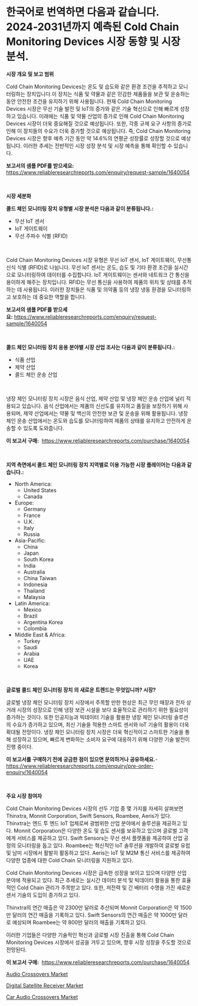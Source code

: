 <p><h1>한국어로 번역하면 다음과 같습니다. 2024-2031년까지 예측된 Cold Chain Monitoring Devices 시장 동향 및 시장 분석.</h1></p><p><strong>시장 개요 및 보고 범위</strong></p>
<p><p>Cold Chain Monitoring Devices는 온도 및 습도와 같은 환경 조건을 추적하고 모니터링하는 장치입니다.이 장치는 식품 및 약물과 같은 민감한 제품들을 보관 및 운송하는 동안 안전한 조건을 유지하기 위해 사용됩니다. 현재 Cold Chain Monitoring Devices 시장은 무선 기술 발전 및 IoT의 증가와 같은 기술 혁신으로 인해 빠르게 성장하고 있습니다. 미래에는 식품 및 약물 산업의 증가로 인해 Cold Chain Monitoring Devices 시장이 더욱 중요해질 것으로 예상됩니다. 또한, 각종 규제 요구 사항의 증가로 인해 이 장치들의 수요가 더욱 증가할 것으로 예상됩니다. 즉, Cold Chain Monitoring Devices 시장은 향후 예측 기간 동안 약 14.6%의 연평균 성장률로 성장할 것으로 예상됩니다. 이러한 추세는 전반적인 시장 성장 분석 및 시장 예측을 통해 확인할 수 있습니다.</p></p>
<p><strong>보고서의 샘플 PDF를 받으세요:</strong> <a href="https://www.reliableresearchreports.com/enquiry/request-sample/1640054">https://www.reliableresearchreports.com/enquiry/request-sample/1640054</a></p>
<p>&nbsp;</p>
<p><strong>시장 세분화</strong></p>
<p><strong>콜드 체인 모니터링 장치 유형별 시장 분석은 다음과 같이 분류됩니다.:</strong></p>
<p><ul><li>무선 IoT 센서</li><li>IoT 게이트웨이</li><li>무선 주파수 식별 (RFID)</li></ul></p>
<p>&nbsp;</p>
<p><p>Cold Chain Monitoring Devices 시장 유형은 무선 IoT 센서, IoT 게이트웨이, 무선통신식 식별 (RFID)로 나뉩니다. 무선 IoT 센서는 온도, 습도 및 기타 환경 조건을 실시간으로 모니터링하여 데이터를 수집합니다. IoT 게이트웨이는 센서와 네트워크 간 통신을 용이하게 해주는 장치입니다. RFID는 무선 통신을 사용하여 제품의 위치 및 상태를 추적하는 데 사용됩니다. 이러한 장치들은 식품 및 의약품 등의 냉장 냉동 환경을 모니터링하고 보호하는 데 중요한 역할을 합니다.</p></p>
<p><strong>보고서의 샘플 PDF를 받으세요:</strong>&nbsp;<a href="https://www.reliableresearchreports.com/enquiry/request-sample/1640054">https://www.reliableresearchreports.com/enquiry/request-sample/1640054</a></p>
<p>&nbsp;</p>
<p><strong> 콜드 체인 모니터링 장치 응용 분야별 시장 산업 조사는 다음과 같이 분류됩니다.:</strong></p>
<p><ul><li>식품 산업</li><li>제약 산업</li><li>콜드 체인 운송 산업</li></ul></p>
<p>&nbsp;</p>
<p><p>냉장 체인 모니터링 장치 시장은 음식 산업, 제약 산업 및 냉장 체인 운송 산업에 널리 적용되고 있습니다. 음식 산업에서는 제품의 신선도를 유지하고 품질을 보장하기 위해 사용되며, 제약 산업에서는 약물 및 백신의 안전한 보관 및 운송을 위해 활용됩니다. 냉장 체인 운송 산업에서는 온도와 습도를 모니터링하여 제품의 상태를 유지하고 안전하게 운송할 수 있도록 도와줍니다.</p></p>
<p><strong>이 보고서 구매:</strong>&nbsp; <a href="https://www.reliableresearchreports.com/purchase/1640054">https://www.reliableresearchreports.com/purchase/1640054</a></p>
<p>&nbsp;</p>
<p><strong>지역 측면에서 콜드 체인 모니터링 장치 지역별로 이용 가능한 시장 플레이어는 다음과 같습니다.:</strong></p>
<p><ul>
    <li>
        North America:
        <ul>
            <li>United States</li>
            <li>Canada</li>
        </ul>
    </li>
    <li>
        Europe:
        <ul>
            <li>Germany</li>
            <li>France</li>
            <li>U.K.</li>
            <li>Italy</li>
            <li>Russia</li>
        </ul>
    </li>
    <li>
        Asia-Pacific:
        <ul>
            <li>China</li>
            <li>Japan</li>
            <li>South Korea</li>
            <li>India</li>
            <li>Australia</li>
            <li>China Taiwan</li>
            <li>Indonesia</li>
            <li>Thailand</li>
            <li>Malaysia</li>
        </ul>
    </li>
    <li>
        Latin America:
        <ul>
            <li>Mexico</li>
            <li>Brazil</li>
            <li>Argentina Korea</li>
            <li>Colombia</li>
        </ul>
    </li>
    <li>
        Middle East & Africa:
        <ul>
            <li>Turkey</li>
            <li>Saudi</li>
            <li>Arabia</li>
            <li>UAE</li>
            <li>Korea</li>
        </ul>
    </li>
    </ul></p>
<p>&nbsp;</p>
<p><strong>글로벌 콜드 체인 모니터링 장치 의 새로운 트렌드는 무엇입니까? 시장?</strong></p>
<p><p>글로벌 냉장 체인 모니터링 장치 시장에서 주목할 만한 현상은 최근 무인 매장과 전자 상거래 시장의 성장으로 인해 냉장 보관 시설을 보다 효율적으로 관리하기 위한 필요성이 증가하는 것이다. 또한 인공지능과 빅데이터 기술을 활용한 냉장 체인 모니터링 솔루션의 수요가 증가하고 있으며, 최신 기술을 적용한 스마트 센서와 IoT 기술의 활용이 더욱 확대될 전망이다. 냉장 체인 모니터링 장치 시장은 더욱 혁신적이고 스마트한 기술을 통해 성장하고 있으며, 빠르게 변화하는 소비자 요구에 대응하기 위해 다양한 기술 발전이 진행 중이다.</p></p>
<p><strong>이 보고서를 구매하기 전에 궁금한 점이 있으면 문의하거나 공유하세요.</strong>- <a href="https://www.reliableresearchreports.com/enquiry/pre-order-enquiry/1640054">https://www.reliableresearchreports.com/enquiry/pre-order-enquiry/1640054</a></p>
<p>&nbsp;</p>
<p><strong>주요 시장 참여자</strong></p>
<p><p>Cold Chain Monitoring Devices 시장의 선두 기업 중 몇 가지를 자세히 살펴보면 Thinxtra, Monnit Corporation, Swift Sensors, Roambee, Aeris가 있다. Thinxtra는 엔드 투 엔드 IoT 업체로써 광범위한 산업 분야에서 솔루션을 제공하고 있다. Monnit Corporation은 다양한 온도 및 습도 센서를 보유하고 있으며 글로벌 고객에게 서비스를 제공하고 있다. Swift Sensors는 무선 센서 플랫폼을 제공하여 산업 공정의 모니터링을 돕고 있다. Roambee는 혁신적인 IoT 솔루션을 개발하여 글로벌 유럽 및 남미 시장에서 활발히 활동하고 있다. Aeris는 IoT 및 M2M 통신 서비스를 제공하여 다양한 업종에 대한 Cold Chain 모니터링을 지원하고 있다.</p><p>Cold Chain Monitoring Devices 시장은 급속한 성장을 보이고 있으며 다양한 산업 분야에 적용되고 있다. 최근 추세로는 실시간 데이터 분석 및 빅데이터 활용을 통한 효율적인 Cold Chain 관리가 주목받고 있다. 또한, 저전력 및 긴 배터리 수명을 가진 새로운 센서 기술의 도입이 증가하고 있다.</p><p>Thinxtra의 연간 매출은 약 2300만 달러로 추산되며 Monnit Corporation은 약 1500만 달러의 연간 매출을 기록하고 있다. Swift Sensors의 연간 매출은 약 1000만 달러로 예상되며 Roambee는 약 800만 달러의 매출을 기록하고 있다.</p><p>이러한 기업들은 다양한 기술적인 혁신과 글로벌 시장 진출을 통해 Cold Chain Monitoring Devices 시장에서 성공을 거두고 있으며, 향후 시장 성장을 주도할 것으로 전망된다.</p></p>
<p><strong>이 보고서 구매:</strong>&nbsp;&nbsp;<a href="https://www.reliableresearchreports.com/purchase/1640054">https://www.reliableresearchreports.com/purchase/1640054</a></p>
<p><p><a href="https://github.com/seekum/Market-Research-Report-List-2/blob/main/audio-crossovers-market.md">Audio Crossovers Market</a></p><p><a href="https://github.com/timeliteaut/Market-Research-Report-List-2/blob/main/digital-satellite-receiver-market.md">Digital Satellite Receiver Market</a></p><p><a href="https://github.com/nancykennedykellievqfqt2/Market-Research-Report-List-1/blob/main/car-audio-crossovers-market.md">Car Audio Crossovers Market</a></p></p>
